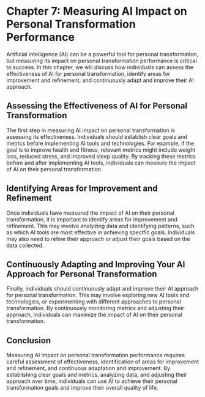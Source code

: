 Chapter 7: Measuring AI Impact on Personal Transformation Performance
=====================================================================

Artificial intelligence (AI) can be a powerful tool for personal transformation, but measuring its impact on personal transformation performance is critical to success. In this chapter, we will discuss how individuals can assess the effectiveness of AI for personal transformation, identify areas for improvement and refinement, and continuously adapt and improve their AI approach.

Assessing the Effectiveness of AI for Personal Transformation
-------------------------------------------------------------

The first step in measuring AI impact on personal transformation is assessing its effectiveness. Individuals should establish clear goals and metrics before implementing AI tools and technologies. For example, if the goal is to improve health and fitness, relevant metrics might include weight loss, reduced stress, and improved sleep quality. By tracking these metrics before and after implementing AI tools, individuals can measure the impact of AI on their personal transformation.

Identifying Areas for Improvement and Refinement
------------------------------------------------

Once individuals have measured the impact of AI on their personal transformation, it is important to identify areas for improvement and refinement. This may involve analyzing data and identifying patterns, such as which AI tools are most effective in achieving specific goals. Individuals may also need to refine their approach or adjust their goals based on the data collected.

Continuously Adapting and Improving Your AI Approach for Personal Transformation
--------------------------------------------------------------------------------

Finally, individuals should continuously adapt and improve their AI approach for personal transformation. This may involve exploring new AI tools and technologies, or experimenting with different approaches to personal transformation. By continuously monitoring metrics and adjusting their approach, individuals can maximize the impact of AI on their personal transformation.

Conclusion
----------

Measuring AI impact on personal transformation performance requires careful assessment of effectiveness, identification of areas for improvement and refinement, and continuous adaptation and improvement. By establishing clear goals and metrics, analyzing data, and adjusting their approach over time, individuals can use AI to achieve their personal transformation goals and improve their overall quality of life.
